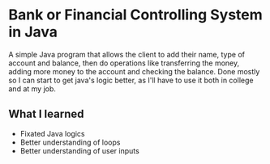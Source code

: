 # Bank or Financial Controlling System in Java
A simple Java program that allows the client to add their name, type of account and balance, then do operations like transferring the money, adding more money to the account and checking the balance. Done mostly so I can start to get java's logic better, as I'll have to use it both in college and at my job. 

## What I learned
- Fixated Java logics
- Better understanding of loops
- Better understanding of user inputs